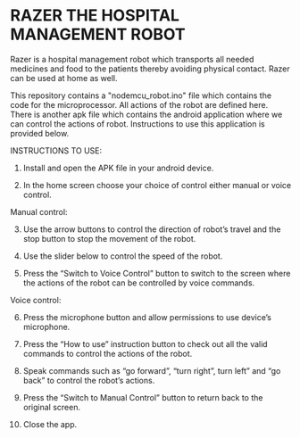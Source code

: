 # RAZER THE HOSPITAL MANAGEMENT ROBOT
Razer is a hospital management robot which transports all needed medicines and food to the patients thereby avoiding physical contact. Razer can be used at home as well.

This repository contains a "nodemcu_robot.ino" file which contains the code for the microprocessor. All actions of the robot are defined here. There is another apk file which contains the android application where we can control the actions of robot. Instructions to use this application is provided below.

INSTRUCTIONS TO USE:
1.	Install and open the APK file in your android device.

2.	In the home screen choose your choice of control either manual or voice control.

Manual control:

3.	Use the arrow buttons to control the direction of robot’s travel and the stop button to stop the movement of the robot.

4.	Use the slider below to control the speed of the robot.

5.	Press the “Switch to Voice Control” button to switch to the screen where the actions of the robot can be controlled by voice commands.

Voice control:

6.	Press the microphone button and allow permissions to use device’s microphone.

7.	Press the “How to use” instruction button to check out all the valid commands to control the actions of the robot.

8.	Speak commands such as “go forward”, “turn right”, turn left” and “go back” to control the robot’s actions.

9.	Press the “Switch to Manual Control” button to return back to the original screen.

10.	Close the app.

